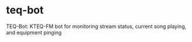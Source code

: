 # teq-bot
TEQ-Bot: KTEQ-FM bot for monitoring stream status, current song playing, and equipment pinging

